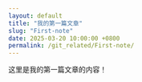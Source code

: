 ```yaml
---
layout: default
title: "我的第一篇文章"
slug: "First-note"
date: 2025-03-20 10:00:00 +0800
permalink: /git_related/First-note/
---
```


这里是我的第一篇文章的内容！
